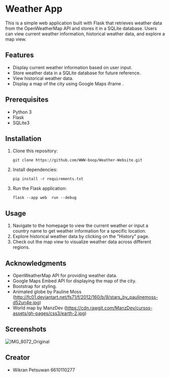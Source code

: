 # Weather App

This is a simple web application built with Flask that retrieves weather data from the OpenWeatherMap API and stores it in a SQLite database. Users can view current weather information, historical weather data, and explore a map view.

## Features

- Display current weather information based on user input.
- Store weather data in a SQLite database for future reference.
- View historical weather data.
- Display a map of the city using Google Maps iframe .

## Prerequisites

- Python 3
- Flask
- SQLite3

## Installation

1. Clone this repository:
    ```
    git clone https://github.com/WWW-boop/Weather-Website.git
2. Install dependencies:
    ```
    pip install -r requirements.txt
3. Run the Flask application:
    ```
    flask --app web  run --debug
## Usage

1. Navigate to the homepage to view the current weather or input a country name to get weather information for a specific location.
2. Explore historical weather data by clicking on the "History" page.
3. Check out the map view to visualize weather data across different regions.

## Acknowledgments
- OpenWeatherMap API for providing weather data.
- Google Maps Embed API for displaying the map of the city.
- Bootstrap for styling.
- Animated globe by Pauline Moss (http://fc01.deviantart.net/fs71/f/2012/160/b/9/stars_by_paulinemoss-d52un4e.jpg)
- World map by ManzDev (https://cdn.rawgit.com/ManzDev/cursos-assets/gh-pages/css3/earth-2.jpg)


## Screenshots

![IMG_8072_Original](https://cdn.discordapp.com/attachments/793726585974292491/1206033045036077127/image.png?ex=65da88cc&is=65c813cc&hm=2e843e29c880d662734f0bb3995ce50cdd3bd7eabdc470775ed45edea162e3d5&)


## Creator
- Wikran Petsuwan 6610110277

